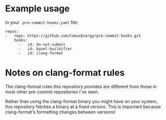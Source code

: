 # Example usage

In your `.pre-commit-hooks.yaml` file:

```
repos:
-   repo: https://github.com/CamusEnergy/pre-commit-hooks.git
    hooks:
      -   id: do-not-submit
      -   id: bazel-buildifier
      -   id: clang-format
```

# Notes on clang-format rules

The clang-format rules this repository provides are different from those in most
other pre-commit repositories I've seen.

Rather than using the clang-format binary you might have on your system, this
repository fetches a binary at a fixed version.  This is important because
clang-format's formatting changes between versions!
